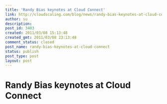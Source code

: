 ```yaml
---
title: 'Randy Bias keynotes at Cloud Connect'
link: http://cloudscaling.com/blog/news/randy-bias-keynotes-at-cloud-connect/
author: su
description: 
post_id: 3403
created: 2011/03/08 15:13:48
created_gmt: 2011/03/08 23:13:48
comment_status: closed
post_name: randy-bias-keynotes-at-cloud-connect
status: publish
post_type: post
layout: post
---
```


# Randy Bias keynotes at Cloud Connect

